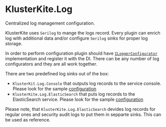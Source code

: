 # KlusterKite.Log

Centralized log management configuration.

KlusterKite uses `Serilog` to mange the logs record. Every plugin can enrich log with additional data and/or configure `Serilog` sinks for proper log storage.

In order to perform configuration plugin should have [`ILoggerConfigurator`](../Docs/Doxygen/html/interface_kluster_kite_1_1_core_1_1_log_1_1_i_logger_configurator.html) implementation and register it with the DI. There can be any number of log configurators and they are all work together.

There are two predefined log sinks out of the box:
* `KlusterKit.Log.Console` that outputs log records to the service console. Please look for the sample [configuration](./KlusterKite.Log.Console/Resources/akka.hocon)
* `KlusterKite.Log.ElasticSearch` that puts log records to the ElasticSearch service. Please look for the sample [configuration](./KlusterKite.Log.ElasticSearch/Resources/akka.hocon)

Please note, that `KlusterKite.Log.ElasticSearch` devides log records for regular ones and security audit logs to put them in sepparte sinks. This can be used as reference.
